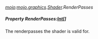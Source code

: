_[mojo](../../modules/mojo/mojo-module.md):[mojo.graphics](../../modules/mojo/mojo-graphics.md).[Shader](../../modules/mojo/mojo-graphics-shader.md).RenderPasses_
##### Property RenderPasses:[Int](../../modules/wonkey/wonkey-types-int.md)[]
The renderpasses the shader is valid for.
